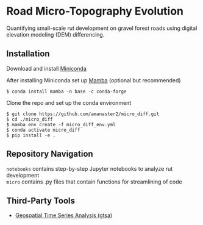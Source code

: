 # Road Micro-Topography Evolution

Quantifying small-scale rut development on gravel forest roads using digital elevation modeling (DEM) differencing. 

## Installation

Download and install [Miniconda](https://docs.conda.io/en/latest/miniconda.html)  

After installing Miniconda set up [Mamba](https://mamba.readthedocs.io/en/latest/installation.html) (optional but recommended)
```
$ conda install mamba -n base -c conda-forge
```
Clone the repo and set up the conda environment  

```
$ git clone https://github.com/amanaster2/micro_diff.git
$ cd ./micro_diff
$ mamba env create -f micro_diff_env.yml
$ conda activate micro_diff
$ pip install -e .
```

## Repository Navigation
`notebooks` contains step-by-step Jupyter notebooks to analyze rut development  
`micro` contains .py files that contain functions for streamlining of code


## Third-Party Tools
- [Geospatial Time Series Analysis (gtsa)](https://github.com/friedrichknuth/gtsa/tree/main)
